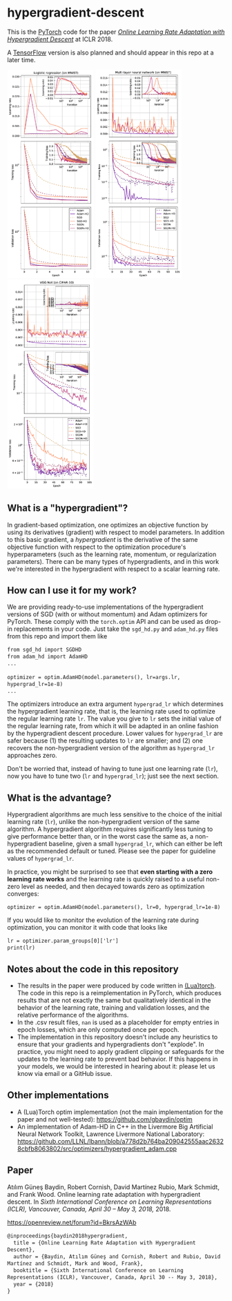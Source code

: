 # hypergradient-descent
This is the [PyTorch](http://pytorch.org/) code for the paper [_Online Learning Rate Adaptation with Hypergradient Descent_](https://openreview.net/forum?id=BkrsAzWAb) at ICLR 2018.

A [TensorFlow](https://www.tensorflow.org/) version is also planned and should appear in this repo at a later time.

<img src="plots/logreg.png" width="200px"/> <img src="plots/mlp.png" width="200px"/> <img src="plots/vgg.png" width="200px"/>

## What is a "hypergradient"?

In gradient-based optimization, one optimizes an objective function by using its derivatives (gradient) with respect to model parameters. In addition to this basic gradient, a _hypergradient_ is the derivative of the same objective function with respect to the optimization procedure's hyperparameters (such as the learning rate, momentum, or regularization parameters). There can be many types of hypergradients, and in this work we're interested in the hypergradient with respect to a scalar learning rate.

## How can I use it for my work?

We are providing ready-to-use implementations of the hypergradient versions of SGD (with or without momentum) and Adam optimizers for PyTorch. These comply with the `torch.optim` API and can be used as drop-in replacements in your code. Just take the `sgd_hd.py` and `adam_hd.py` files from this repo and import them like

```
from sgd_hd import SGDHD
from adam_hd import AdamHD
...

optimizer = optim.AdamHD(model.parameters(), lr=args.lr, hypergrad_lr=1e-8)
...
```

The optimizers introduce an extra argument `hypergrad_lr` which determines the hypergradient learning rate, that is, the learning rate used to optimize the regular learning rate `lr`. The value you give to `lr` sets the initial value of the regular learning rate, from which it will be adapted in an online fashion by the hypergradient descent procedure. Lower values for `hypergrad_lr` are safer because (1) the resulting updates to `lr` are smaller; and (2) one recovers the non-hypergradient version of the algorithm as `hypergrad_lr` approaches zero.

Don't be worried that, instead of having to tune just one learning rate (`lr`), now you have to tune two (`lr` and `hypergrad_lr`); just see the next section.

## What is the advantage?
Hypergradient algorithms are much less sensitive to the choice of the initial learning rate (`lr`), unlike the non-hypergradient version of the same algorithm. A hypergradient algorithm requires significantly less tuning to give performance better than, or in the worst case the same as, a non-hypergradient baseline, given a small `hypergrad_lr`, which can either be left as the recommended default or tuned. Please see the paper for guideline values of `hypergrad_lr`.

In practice, you might be surprised to see that **even starting with a zero learning rate works** and the learning rate is quickly raised to a useful non-zero level as needed, and then decayed towards zero as optimization converges:
```
optimizer = optim.AdamHD(model.parameters(), lr=0, hypergrad_lr=1e-8)
```

If you would like to monitor the evolution of the learning rate during optimization, you can monitor it with code that looks like

```
lr = optimizer.param_groups[0]['lr']
print(lr)
```

## Notes about the code in this repository
* The results in the paper were produced by code written in [(Lua)torch](http://torch.ch/). The code in this repo is a reimplementation in PyTorch, which produces results that are not exactly the same but qualitatively identical in the behavior of the learning rate, training and validation losses, and the relative performance of the algorithms.
* In the .csv result files, `nan` is used as a placeholder for empty entries in epoch losses, which are only computed once per epoch.
* The implementation in this repository doesn't include any heuristics to ensure that your gradients and hypergradients don't "explode". In practice, you might need to apply gradient clipping or safeguards for the updates to the learning rate to prevent bad behavior. If this happens in your models, we would be interested in hearing about it: please let us know via email or a GitHub issue.

## Other implementations

* A (Lua)Torch optim implementation (not the main implementation for the paper and not well-tested): https://github.com/gbaydin/optim
* An implementation of Adam-HD in C++ in the Livermore Big Artificial Neural Network Toolkit, Lawrence Livermore National Laboratory: https://github.com/LLNL/lbann/blob/a778d2b764ba209042555aac26328cbfb8063802/src/optimizers/hypergradient_adam.cpp

## Paper
Atılım Güneş Baydin, Robert Cornish, David Martı́nez Rubio, Mark Schmidt, and Frank Wood. Online learning rate adaptation with hypergradient descent. In _Sixth International
Conference on Learning Representations (ICLR), Vancouver, Canada, April 30 – May 3, 2018,_ 2018.

https://openreview.net/forum?id=BkrsAzWAb

```
@inproceedings{baydin2018hypergradient,
  title = {Online Learning Rate Adaptation with Hypergradient Descent},
  author = {Baydin, Atılım Güneş and Cornish, Robert and Rubio, David Martínez and Schmidt, Mark and Wood, Frank},
  booktitle = {Sixth International Conference on Learning Representations (ICLR), Vancouver, Canada, April 30 -- May 3, 2018},
  year = {2018}
}
```
